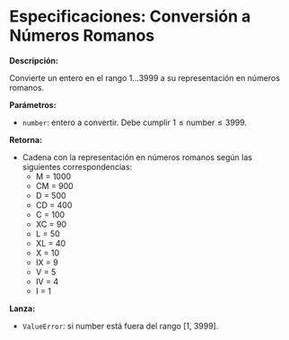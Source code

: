 # Especificaciones: Conversión a Números Romanos

**Descripción:**

Convierte un entero en el rango 1...3999 a su representación en números romanos.

**Parámetros:**

* `number`: entero a convertir. Debe cumplir $1 \leq \text{number} \leq 3999$.

**Retorna:**

* Cadena con la representación en números romanos según las siguientes correspondencias:
    * M = 1000
    * CM = 900
    * D = 500
    * CD = 400
    * C = 100
    * XC = 90
    * L = 50
    * XL = 40
    * X = 10
    * IX = 9
    * V = 5
    * IV = 4
    * I = 1

**Lanza:**

* `ValueError`: si number está fuera del rango [1, 3999].